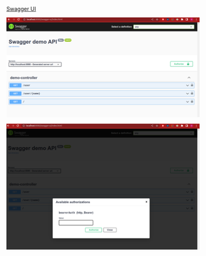 [Swagger UI](http://localhost:8080/swagger-ui/index.html)

![image info](images/img.png)

![image info](images/img_1.png)